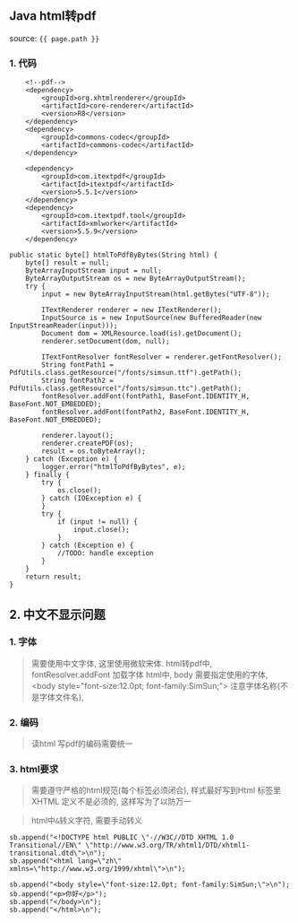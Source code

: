 ## Java html转pdf
source: `{{ page.path }}`

### 1. 代码

    	<!--pdf-->
		<dependency>
			<groupId>org.xhtmlrenderer</groupId>
			<artifactId>core-renderer</artifactId>
			<version>R8</version>
		</dependency>
		<dependency>
			<groupId>commons-codec</groupId>
			<artifactId>commons-codec</artifactId>
		</dependency>
		
		<dependency>
			<groupId>com.itextpdf</groupId>
			<artifactId>itextpdf</artifactId>
			<version>5.5.1</version>
		</dependency>
		<dependency>
			<groupId>com.itextpdf.tool</groupId>
			<artifactId>xmlworker</artifactId>
			<version>5.5.9</version>
		</dependency>

    public static byte[] htmlToPdfByBytes(String html) {
        byte[] result = null;
        ByteArrayInputStream input = null;
        ByteArrayOutputStream os = new ByteArrayOutputStream();
        try {
            input = new ByteArrayInputStream(html.getBytes("UTF-8"));

            ITextRenderer renderer = new ITextRenderer();
            InputSource is = new InputSource(new BufferedReader(new InputStreamReader(input)));
            Document dom = XMLResource.load(is).getDocument();
            renderer.setDocument(dom, null);

            ITextFontResolver fontResolver = renderer.getFontResolver();
            String fontPath1 = PdfUtils.class.getResource("/fonts/simsun.ttf").getPath();
            String fontPath2 = PdfUtils.class.getResource("/fonts/simsun.ttc").getPath();
            fontResolver.addFont(fontPath1, BaseFont.IDENTITY_H, BaseFont.NOT_EMBEDDED);
            fontResolver.addFont(fontPath2, BaseFont.IDENTITY_H, BaseFont.NOT_EMBEDDED);

            renderer.layout();
            renderer.createPDF(os);
            result = os.toByteArray();
        } catch (Exception e) {
            logger.error("htmlToPdfByBytes", e);
        } finally {
            try {
                os.close();
            } catch (IOException e) {
            }
            try {
                if (input != null) {
                    input.close();
                }
            } catch (Exception e) {
                //TODO: handle exception
            }
        }
        return result;
    }

## 2. 中文不显示问题

### 1. 字体

> 需要使用中文字体, 这里使用微软宋体. 
> html转pdf中, fontResolver.addFont  加载字体
> html中, body 需要指定使用的字体, <body style=\"font-size:12.0pt; font-family:SimSun;\">
> 注意字体名称(不是字体文件名), 

### 2. 编码

> 读html 写pdf的编码需要统一

### 3. html要求

> 需要遵守严格的html规范(每个标签必须闭合), 样式最好写到Html 标签里
> XHTML 定义不是必须的, 这样写为了以防万一

> html中`&`转义字符, 需要手动转义

    sb.append("<!DOCTYPE html PUBLIC \"-//W3C//DTD XHTML 1.0 Transitional//EN\" \"http://www.w3.org/TR/xhtml1/DTD/xhtml1-transitional.dtd\">\n");
    sb.append("<html lang=\"zh\" xmlns=\"http://www.w3.org/1999/xhtml\">\n");

    sb.append("<body style=\"font-size:12.0pt; font-family:SimSun;\">\n");
    sb.append("<p>你好</p>");
    sb.append("</body>\n");
    sb.append("</html>\n");
